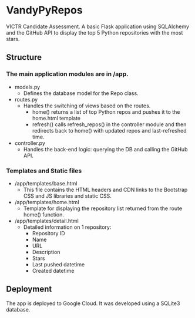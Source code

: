 # VandyPyRepos
VICTR Candidate Assessment. A basic Flask application using SQLAlchemy and the GitHub API to display the top 5 Python repositories with the most stars.

## Structure
### The main application modules are in /app.
- models.py
  - Defines the database model for the Repo class.
- routes.py
  - Handles the switching of views based on the routes.
    - home() returns a list of top Python repos and pushes it to the home.html template
    - refresh() calls refresh_repos() in the controller module and then redirects back to home() with updated repos and last-refreshed time.
- controller.py
  - Handles the back-end logic: querying the DB and calling the GitHub API.

### Templates and Static files
- /app/templates/base.html
  - This file contains the HTML headers and CDN links to the Bootstrap CSS and JS libraries and static CSS.
- /app/templates/home.html
  - Template for displaying the repository list returned from the route home() function.
- /app/templates/detail.html
  - Detailed information on 1 repository:
    - Repository ID
    - Name
    - URL
    - Description
    - Stars
    - Last pushed datetime
    - Created datetime

## Deployment

The app is deployed to Google Cloud. It was developed using a SQLite3 database. 
